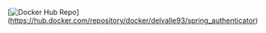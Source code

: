 [![Docker Hub Repo](https://img.shields.io/docker/pulls/delvalle93/spring_authenticator.svg)]
(https://hub.docker.com/repository/docker/delvalle93/spring_authenticator)
